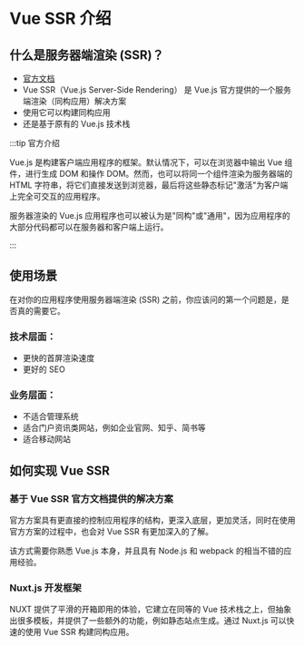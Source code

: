 # Vue SSR 介绍

## 什么是服务器端渲染 (SSR)？

- [官方文档](https://ssr.vuejs.org/zh/)
- Vue SSR（Vue.js Server-Side Rendering） 是 Vue.js 官方提供的一个服务端渲染（同构应用）解决方案
- 使用它可以构建同构应用
- 还是基于原有的 Vue.js 技术栈

:::tip 官方介绍

Vue.js 是构建客户端应用程序的框架。默认情况下，可以在浏览器中输出 Vue 组件，进行生成 DOM 和操作 DOM。然而，也可以将同一个组件渲染为服务器端的 HTML 字符串，将它们直接发送到浏览器，最后将这些静态标记"激活"为客户端上完全可交互的应用程序。

服务器渲染的 Vue.js 应用程序也可以被认为是"同构"或"通用"，因为应用程序的大部分代码都可以在服务器和客户端上运行。

:::

## 使用场景

在对你的应用程序使用服务器端渲染 (SSR) 之前，你应该问的第一个问题是，是否真的需要它。

### 技术层面：

- 更快的首屏渲染速度
- 更好的 SEO

### 业务层面：

- 不适合管理系统
- 适合门户资讯类网站，例如企业官网、知乎、简书等
- 适合移动网站

## 如何实现 Vue SSR

### 基于 Vue SSR 官方文档提供的解决方案

官方方案具有更直接的控制应用程序的结构，更深入底层，更加灵活，同时在使用官方方案的过程中，也会对 Vue SSR 有更加深入的了解。

该方式需要你熟悉 Vue.js 本身，并且具有 Node.js 和 webpack 的相当不错的应用经验。

### Nuxt.js 开发框架

NUXT 提供了平滑的开箱即用的体验，它建立在同等的 Vue 技术栈之上，但抽象出很多模板，并提供了一些额外的功能，例如静态站点生成。通过 Nuxt.js 可以快速的使用 Vue SSR 构建同构应用。
